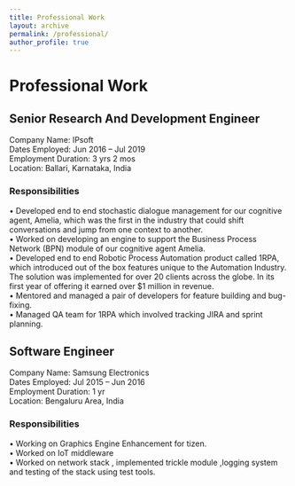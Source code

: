 ```yaml
---
title: Professional Work
layout: archive
permalink: /professional/
author_profile: true
---
```

# Professional Work

## Senior Research And Development Engineer
Company Name: IPsoft<br>
Dates Employed: Jun 2016 – Jul 2019<br>
Employment Duration: 3 yrs 2 mos<br>
Location: Ballari, Karnataka, India<br>
### Responsibilities
• Developed end to end stochastic dialogue management for our cognitive agent, Amelia, which was the first in the industry that could shift conversations and jump from one context to another.<br>
• Worked on developing an engine to support the Business Process Network (BPN) module of our cognitive agent Amelia.<br>
• Developed end to end Robotic Process Automation product called 1RPA, which introduced out of the box features unique to the Automation Industry. The solution was implemented for over 20 clients across the globe. In its first year of offering it earned over $1 million in revenue.<br>
• Mentored and managed a pair of developers for feature building and bug-fixing.<br>
• Managed QA team for 1RPA which involved tracking JIRA and sprint planning.<br>


## Software Engineer
Company Name: Samsung Electronics<br>
Dates Employed: Jul 2015 – Jun 2016<br>
Employment Duration: 1 yr<br>
Location: Bengaluru Area, India<br>
### Responsibilities
• Working on Graphics Engine Enhancement for tizen.<br>
• Worked on IoT middleware <br>
• Worked on network stack , implemented trickle module ,logging system and testing of the stack using test tools.<br>